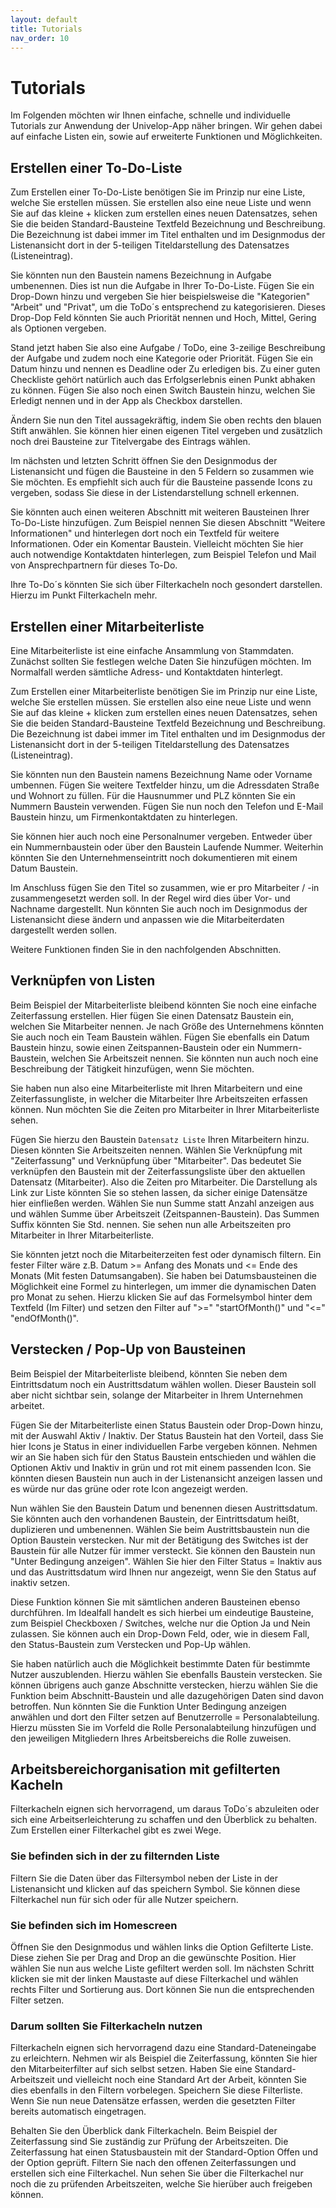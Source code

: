 ```yaml
---
layout: default
title: Tutorials
nav_order: 10
---
```


# Tutorials

Im Folgenden möchten wir Ihnen einfache, schnelle und individuelle Tutorials zur Anwendung
der Univelop-App näher bringen. Wir gehen dabei auf einfache Listen ein, sowie auf erweiterte
Funktionen und Möglichkeiten.

## Erstellen einer To-Do-Liste

Zum Erstellen einer To-Do-Liste benötigen Sie im Prinzip nur eine Liste, welche Sie erstellen müssen.
Sie erstellen also eine neue Liste und wenn Sie auf das kleine + klicken zum erstellen eines neuen 
Datensatzes, sehen Sie die beiden Standard-Bausteine Textfeld Bezeichnung und Beschreibung.
Die Bezeichnung ist dabei immer im Titel enthalten und im Designmodus der Listenansicht
dort in der 5-teiligen Titeldarstellung des Datensatzes (Listeneintrag).

Sie könnten nun den Baustein namens Bezeichnung in Aufgabe umbenennen. Dies ist nun die Aufgabe in Ihrer
To-Do-Liste. Fügen Sie ein Drop-Down hinzu und vergeben Sie hier beispielsweise die "Kategorien" "Arbeit" und
"Privat", um die ToDo´s entsprechend zu kategorisieren. Dieses Drop-Dop Feld könnten Sie auch Priorität
nennen und Hoch, Mittel, Gering als Optionen vergeben.

Stand jetzt haben Sie also eine Aufgabe / ToDo, eine 3-zeilige Beschreibung der Aufgabe und
zudem noch eine Kategorie oder Priorität. Fügen Sie ein Datum hinzu und nennen es Deadline oder
Zu erledigen bis. Zu einer guten Checkliste gehört natürlich auch das Erfolgserlebnis einen
Punkt abhaken zu können. Fügen Sie also noch einen Switch Baustein hinzu, welchen Sie Erledigt nennen
und in der App als Checkbox darstellen.

Ändern Sie nun den Titel aussagekräftig, indem Sie oben rechts den blauen Stift anwählen.
Sie können hier einen eigenen Titel vergeben und zusätzlich noch drei Bausteine zur Titelvergabe
des Eintrags wählen.

Im nächsten und letzten Schritt öffnen Sie den Designmodus der Listenansicht und fügen die
Bausteine in den 5 Feldern so zusammen wie Sie möchten. Es empfiehlt sich auch für die Bausteine
passende Icons zu vergeben, sodass Sie diese in der Listendarstellung schnell erkennen.

Sie könnten auch einen weiteren Abschnitt mit weiteren Bausteinen Ihrer To-Do-Liste hinzufügen.
Zum Beispiel nennen Sie diesen Abschnitt "Weitere Informationen" und hinterlegen dort noch ein
Textfeld für weitere Informationen. Oder ein Komentar Baustein. Vielleicht möchten Sie hier
auch notwendige Kontaktdaten hinterlegen, zum Beispiel Telefon und Mail von Ansprechpartnern
für dieses To-Do.

Ihre To-Do´s könnten Sie sich über Filterkacheln noch gesondert darstellen. Hierzu im Punkt Filterkacheln
mehr.

## Erstellen einer Mitarbeiterliste

Eine Mitarbeiterliste ist eine einfache Ansammlung von Stammdaten. Zunächst sollten Sie festlegen welche Daten
Sie hinzufügen möchten. Im Normalfall werden sämtliche Adress- und Kontaktdaten hinterlegt.

Zum Erstellen einer Mitarbeiterliste benötigen Sie im Prinzip nur eine Liste, welche Sie erstellen müssen.
Sie erstellen also eine neue Liste und wenn Sie auf das kleine + klicken zum erstellen eines neuen 
Datensatzes, sehen Sie die beiden Standard-Bausteine Textfeld Bezeichnung und Beschreibung.
Die Bezeichnung ist dabei immer im Titel enthalten und im Designmodus der Listenansicht
dort in der 5-teiligen Titeldarstellung des Datensatzes (Listeneintrag).

Sie könnten nun den Baustein namens Bezeichnung Name oder Vorname umbennen. Fügen Sie weitere Textfelder
hinzu, um die Adressdaten Straße und Wohnort zu füllen. Für die Hausnummer und PLZ könnten Sie ein
Nummern Baustein verwenden. Fügen Sie nun noch den Telefon und E-Mail Baustein hinzu, um Firmenkontaktdaten
zu hinterlegen.

Sie können hier auch noch eine Personalnumer vergeben. Entweder über ein Nummernbaustein oder
über den Baustein Laufende Nummer. Weiterhin könnten Sie den Unternehmenseintritt noch dokumentieren
mit einem Datum Baustein.

Im Anschluss fügen Sie den Titel so zusammen, wie er pro Mitarbeiter / -in zusammengesetzt werden soll.
In der Regel wird dies über Vor- und Nachname dargestellt. Nun könnten Sie auch noch im Designmodus der
Listenansicht diese ändern und anpassen wie die Mitarbeiterdaten dargestellt werden sollen.

Weitere Funktionen finden Sie in den nachfolgenden Abschnitten.

## Verknüpfen von Listen

Beim Beispiel der Mitarbeiterliste bleibend könnten Sie noch eine einfache Zeiterfassung erstellen.
Hier fügen Sie einen Datensatz Baustein ein, welchen Sie Mitarbeiter nennen. Je nach Größe des Unternehmens
könnten Sie auch noch ein Team Baustein wählen. Fügen Sie ebenfalls ein Datum Baustein hinzu, sowie einen
Zeitspannen-Baustein oder ein Nummern-Baustein, welchen Sie Arbeitszeit nennen. Sie könnten nun auch noch
eine Beschreibung der Tätigkeit hinzufügen, wenn Sie möchten.

Sie haben nun also eine Mitarbeiterliste mit Ihren Mitarbeitern und eine Zeiterfassungliste,
in welcher die Mitarbeiter Ihre Arbeitszeiten erfassen können. Nun möchten Sie die Zeiten pro Mitarbeiter
in Ihrer Mitarbeiterliste sehen.

Fügen Sie hierzu den Baustein `Datensatz Liste` Ihren Mitarbeitern hinzu. Diesen könnten Sie Arbeitszeiten nennen.
Wählen Sie Verknüpfung mit "Zeiterfassung" und Verknüpfung über "Mitarbeiter". Das bedeutet Sie verknüpfen den Baustein
mit der Zeiterfassungsliste über den aktuellen Datensatz (Mitarbeiter). Also die Zeiten pro Mitarbeiter.
Die Darstellung als Link zur Liste könnten Sie so stehen lassen, da sicher einige Datensätze hier einfließen werden.
Wählen Sie nun Summe statt Anzahl anzeigen aus und wählen Summe über Arbeitszeit (Zeitspannen-Baustein). Das Summen
Suffix könnten Sie Std. nennen. Sie sehen nun alle Arbeitszeiten pro Mitarbeiter in Ihrer Mitarbeiterliste.

Sie könnten jetzt noch die Mitarbeiterzeiten fest oder dynamisch filtern. Ein fester Filter wäre z.B.
Datum >= Anfang des Monats und <= Ende des Monats (Mit festen Datumsangaben). Sie haben bei Datumsbausteinen
die Möglichkeit eine Formel zu hinterlegen, um immer die dynamischen Daten pro Monat zu sehen. Hierzu klicken
Sie auf das Formelsymbol hinter dem Textfeld (Im Filter) und setzen den Filter auf
">=" "startOfMonth()" und "<=" "endOfMonth()".

## Verstecken / Pop-Up von Bausteinen

Beim Beispiel der Mitarbeiterliste bleibend, könnten Sie neben dem Eintrittsdatum noch ein
Austrittsdatum wählen wollen. Dieser Baustein soll aber nicht sichtbar sein, solange der
Mitarbeiter in Ihrem Unternehmen arbeitet.

Fügen Sie der Mitarbeiterliste einen Status Baustein oder Drop-Down hinzu, mit der Auswahl Aktiv / Inaktiv.
Der Status Baustein hat den Vorteil, dass Sie hier Icons je Status in einer individuellen Farbe vergeben können.
Nehmen wir an Sie haben sich für den Status Baustein entschieden und wählen die Optionen Aktiv und Inaktiv in grün und
rot mit einem passenden Icon. Sie könnten diesen Baustein nun auch in der Listenansicht anzeigen lassen und es würde
nur das grüne oder rote Icon angezeigt werden.

Nun wählen Sie den Baustein Datum und benennen diesen Austrittsdatum. Sie könnten auch den vorhandenen Baustein,
der Eintrittsdatum heißt, duplizieren und umbenennen. Wählen Sie beim Austrittsbaustein nun die Option Baustein verstecken.
Nur mit der Betätigung des Switches ist der Baustein für alle Nutzer für immer versteckt. Sie können den Baustein
nun "Unter Bedingung anzeigen". Wählen Sie hier den Filter Status = Inaktiv aus und das Austrittsdatum wird Ihnen nur
angezeigt, wenn Sie den Status auf inaktiv setzen.

Diese Funktion können Sie mit sämtlichen anderen Bausteinen ebenso durchführen. Im Idealfall handelt es sich hierbei
um eindeutige Bausteine, zum Beispiel Checkboxen / Switches, welche nur die Option Ja und Nein zulassen. Sie können
auch ein Drop-Down Feld, oder, wie in diesem Fall, den Status-Baustein zum Verstecken und Pop-Up wählen.

Sie haben natürlich auch die Möglichkeit bestimmte Daten für bestimmte Nutzer auszublenden. Hierzu wählen Sie ebenfalls
Baustein verstecken. Sie können übrigens auch ganze Abschnitte verstecken, hierzu wählen Sie die Funktion beim
Abschnitt-Baustein und alle dazugehörigen Daten sind davon betroffen. Nun könnten Sie die Funktion Unter Bedingung anzeigen
anwählen und dort den Filter setzen auf Benutzerrolle = Personalabteilung. Hierzu müssten Sie im Vorfeld die Rolle
Personalabteilung hinzufügen und den jeweiligen Mitgliedern Ihres Arbeitsbereichs die Rolle zuweisen.

## Arbeitsbereichorganisation mit gefilterten Kacheln

Filterkacheln eignen sich hervorragend, um daraus ToDo´s abzuleiten oder sich eine Arbeitserleichterung zu schaffen
und den Überblick zu behalten. Zum Erstellen einer Filterkachel gibt es zwei Wege.

### Sie befinden sich in der zu filternden Liste

Filtern Sie die Daten über das Filtersymbol neben der Liste in der Listenansicht und klicken auf
das speichern Symbol. Sie können diese Filterkachel nun für sich oder für alle Nutzer speichern.

### Sie befinden sich im Homescreen

Öffnen Sie den Designmodus und wählen links die Option Gefilterte Liste. Diese ziehen Sie per Drag and Drop
an die gewünschte Position. Hier wählen Sie nun aus welche Liste gefiltert werden soll. Im nächsten
Schritt klicken sie mit der linken Maustaste auf diese Filterkachel und wählen rechts Filter und Sortierung aus.
Dort können Sie nun die entsprechenden Filter setzen.

### Darum sollten Sie Filterkacheln nutzen

Filterkacheln eignen sich hervorragend dazu eine Standard-Dateneingabe zu erleichtern. Nehmen wir als Beispiel
die Zeiterfassung, könnten Sie hier den Mitarbeiterfilter auf sich selbst setzen. Haben Sie eine Standard-Arbeitszeit
und vielleicht noch eine Standard Art der Arbeit, könnten Sie dies ebenfalls in den Filtern vorbelegen.
Speichern Sie diese Filterliste. Wenn Sie nun neue Datensätze erfassen, werden die gesetzten Filter bereits
automatisch eingetragen.

Behalten Sie den Überblick dank Filterkacheln. Beim Beispiel der Zeiterfassung sind Sie zuständig zur Prüfung
der Arbeitszeiten. Die Zeiterfassung hat einen Statusbaustein mit der Standard-Option Offen und der
Option geprüft. Filtern Sie nach den offenen Zeiterfassungen und erstellen sich eine Filterkachel.
Nun sehen Sie über die Filterkachel nur noch die zu prüfenden Arbeitszeiten, welche Sie hierüber auch
freigeben können.